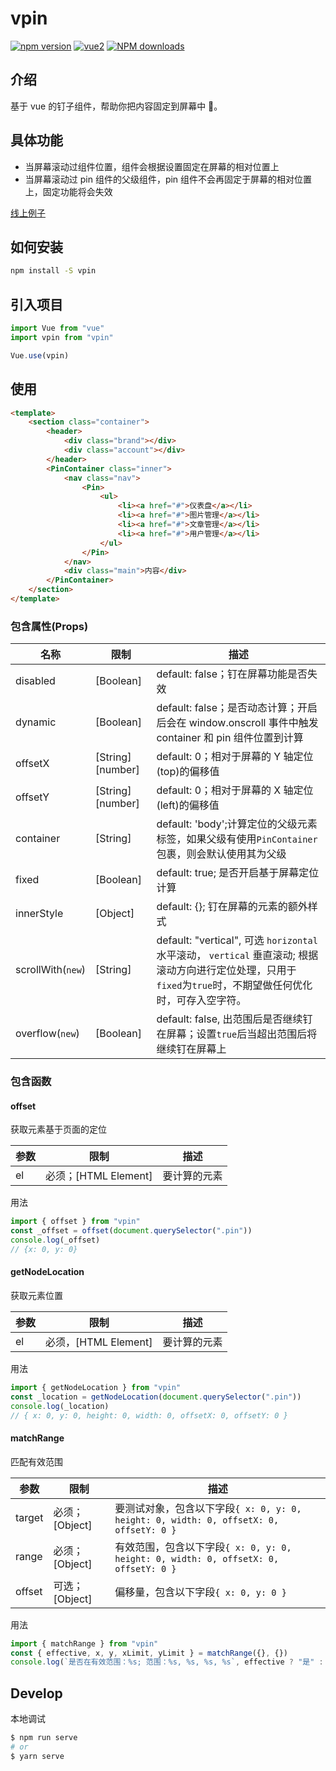 # vpin

[![npm version](https://img.shields.io/npm/v/vpin.svg)](https://www.npmjs.com/package/vpin)
[![vue2](https://img.shields.io/badge/vue-2.6+-brightgreen.svg)](https://vuejs.org/)
[![NPM downloads](http://img.shields.io/npm/dm/vpin.svg)](https://www.npmjs.com/package/vpin)

## 介绍

基于 vue 的钉子组件，帮助你把内容固定到屏幕中 📌。

## 具体功能

-   当屏幕滚动过组件位置，组件会根据设置固定在屏幕的相对位置上
-   当屏幕滚动过 pin 组件的父级组件，pin 组件不会再固定于屏幕的相对位置上，固定功能将会失效

[线上例子](https://codepen.io/packy1980/pen/RmrNQm#0)

## 如何安装

```sh
npm install -S vpin
```

## 引入项目

```js
import Vue from "vue"
import vpin from "vpin"

Vue.use(vpin)
```

## 使用

```html
<template>
    <section class="container">
        <header>
            <div class="brand"></div>
            <div class="account"></div>
        </header>
        <PinContainer class="inner">
            <nav class="nav">
                <Pin>
                    <ul>
                        <li><a href="#">仪表盘</a></li>
                        <li><a href="#">图片管理</a></li>
                        <li><a href="#">文章管理</a></li>
                        <li><a href="#">用户管理</a></li>
                    </ul>
                </Pin>
            </nav>
            <div class="main">内容</div>
        </PinContainer>
    </section>
</template>
```

### 包含属性(Props)

| 名称              | 限制             | 描述                                                                                                                                                         |
| ----------------- | ---------------- | ------------------------------------------------------------------------------------------------------------------------------------------------------------ |
| disabled          | [Boolean]        | default: false；钉在屏幕功能是否失效                                                                                                                         |
| dynamic           | [Boolean]        | default: false；是否动态计算；开启后会在 window.onscroll 事件中触发 container 和 pin 组件位置到计算                                                          |
| offsetX           | [String][number] | default: 0；相对于屏幕的 Y 轴定位(top)的偏移值                                                                                                               |
| offsetY           | [String][number] | default: 0；相对于屏幕的 X 轴定位(left)的偏移值                                                                                                              |
| container         | [String]         | default: 'body';计算定位的父级元素标签，如果父级有使用`PinContainer`包裹，则会默认使用其为父级                                                               |
| fixed             | [Boolean]        | default: true; 是否开启基于屏幕定位计算                                                                                                                      |
| innerStyle        | [Object]         | default: {}; 钉在屏幕的元素的额外样式                                                                                                                        |
| scrollWith(`new`) | [String]         | default: "vertical", 可选 `horizontal` 水平滚动， `vertical` 垂直滚动; 根据滚动方向进行定位处理，只用于`fixed`为`true`时，不期望做任何优化时，可存入空字符。 |
| overflow(`new`)   | [Boolean]        | default: false, 出范围后是否继续钉在屏幕；设置`true`后当超出范围后将继续钉在屏幕上                                                                           |

### 包含函数

#### offset

获取元素基于页面的定位

| 参数 | 限制                 | 描述         |
| ---- | -------------------- | ------------ |
| el   | 必须；[HTML Element] | 要计算的元素 |

用法

```js
import { offset } from "vpin"
const _offset = offset(document.querySelector(".pin"))
console.log(_offset)
// {x: 0, y: 0}
```

#### getNodeLocation

获取元素位置

| 参数 | 限制                 | 描述         |
| ---- | -------------------- | ------------ |
| el   | 必须，[HTML Element] | 要计算的元素 |

用法

```js
import { getNodeLocation } from "vpin"
const _location = getNodeLocation(document.querySelector(".pin"))
console.log(_location)
// { x: 0, y: 0, height: 0, width: 0, offsetX: 0, offsetY: 0 }
```

#### matchRange

匹配有效范围

| 参数   | 限制           | 描述                                                                                  |
| ------ | -------------- | ------------------------------------------------------------------------------------- |
| target | 必须；[Object] | 要测试对象，包含以下字段`{ x: 0, y: 0, height: 0, width: 0, offsetX: 0, offsetY: 0 }` |
| range  | 必须；[Object] | 有效范围，包含以下字段`{ x: 0, y: 0, height: 0, width: 0, offsetX: 0, offsetY: 0 }`   |
| offset | 可选；[Object] | 偏移量，包含以下字段`{ x: 0, y: 0 }`                                                  |

用法

```js
import { matchRange } from "vpin"
const { effective, x, y, xLimit, yLimit } = matchRange({}, {})
console.log(`是否在有效范围：%s; 范围：%s, %s, %s, %s`, effective ? "是" : "否", x, y, xLimit, yLimit)
```

## Develop

本地调试

```sh
$ npm run serve
# or
$ yarn serve
```
